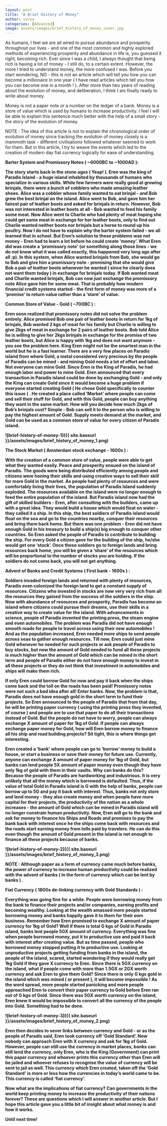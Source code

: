 ```yaml
---
layout: post
title: "A Brief History of Money"
author: surya
categories: [Advanced]
image: assets/images/brief_history_of_money_cover.jpg
---
```


As humans, I feel we are all wired to pursue abundance and prosperity throughout our lives - and one of the most common and highly explored methods of experiencing prosperity and abundance in life is, you guessed it right, becoming rich. Ever since I was a child, I always thought that being rich is having a lot of money - I still do, to a certain extent. However, the more I tried to understand money, the more confused I was. Before you start wondering, NO - this is not an article which will tell you how you can become a millionaire in one year ( I have read articles which tell you how you can become one in a month ! ). After more than two years of reading about the evolution of money, and deliberation, I think I am finally ready to write about money. 

Money is not a paper note or a number on the ledger of a bank. Money is a store of value which is used by humans to increase productivity. I feel I will be able to explain this sentence much better with the help of a small story - the story of the evolution of money.

NOTE : The idea of this article is not to explain the chronological order of evolution of money since tracking the evolution of money closely is a mammoth task - different civilisations followed whatever seemed to work for them. But in this article, I try to weave the events which led to the creation of modern day fiat currency logically for ease of understanding.

<b>Barter System and Promissory Notes ( ~6000BC to ~1000AD ):<b>

The story starts back in the stone ages ( Yeap! ). Eren was the king of Paradis Island - a huge island inhabited by thousands of humans who specialize in various skills. While few farmers were really good at growing brinjals, there were a bunch of cobblers who made amazing leather shoes. Alice was a cobbler whose family wanted to eat brinjal - and Bob grew the best brinjal on the island. Alice went to Bob, and gave him her fairest pair of leather boots and asked for brinjals in return. However, Bob was not interested in leather boots at all - Bob wanted to feed his family some meat. Now Alice went to Charlie who had plenty of meat hoping she could get some meat in exchange for her leather boots, only to find out Charlie wanted neither boots nor brinjals but a horse to round up his poultry. Now I do not have to explain why the barter system failed - we all learned that in school. But Eren’s solution to these problems was not money - Eren had to learn a lot before he could create ‘money’. What Eren did was create a ‘promissory note’ (or something along those lines - we do not know what it was called exactly, this happened very long ago after all :p). In this system, when Alice wanted brinjals from Bob, she would go to Bob and give him a promissory note - promising that she would give Bob a pair of leather boots whenever he wanted ( since he clearly does not want them today ) in exchange for brinjals today. If Bob wanted meat and Charlie wanted brinjals, Bob can now just exchange the promissory note Alice gave him for some meat. That is probably how modern financial credit systems started - the first form of money was more of a ‘promise’ to return value rather than a ‘store’ of value.

<b>Common Store of Value - Gold ( ~700BC ) :</b>

Eren soon realized that promissory notes did not solve the problem entirely. Alice promised Bob one pair of leather boots in return for 1kg of brinjals, Bob wanted 2 kgs of meat for his family but Charlie is willing to give 2kgs of meat in exchange for 2 pairs of leather boots. Bob told Alice he is willing to give her 2kgs brinjals in exchange for the promise of two leather boots, but Alice is happy with 1kg and does not want anymore - you see the problem here. King Eren might not be the smartest man in the world but he is a fast learner. There are a very few places on Paradis island from where Gold, a metal considered very precious by the people of Paradis can be mined - and mining Gold needs a lot of effort and labor. Not everyone can mine Gold. Since Eren is the King of Paradis, he had enough labor and power to mine Gold. Eren announced that every transaction in Paradis island could be done by exchanging Gold - and only the King can create Gold since it would become a huge problem if everyone started creating Gold ( He chose Gold specifically to counter this issue ) . He created a place called ‘Market’ where people can come and sell their stuff for Gold, and with this Gold, people can buy anything they want in the same market. How will you decide how much 2kgs of Bob’s brinjals cost? Simple - Bob can sell it to the person who is willing to pay the highest amount of Gold. Supply meets demand at the market, and Gold can be used as a common store of value for every citizen of Paradis island.


![brief-history-of-money-1]({{ site.baseurl }}/assets/images/brief_history_of_money_1.png)

<b>The Stock Market ( Amsterdam stock exchange - 1600s ) :</b>

With the creation of a common store of value, people were able to get what they wanted easily. Peace and prosperity ensued on the island of Paradis. The goods were being distributed efficiently among people and citizens were honing their skills and using creative ways to sell their skill for more Gold in the market. As people had plenty of resources and were comfortably living their lives, the population of Paradis Island suddenly exploded. The resources available on the island were no longer enough to feed the entire population of the island. But Paradis island now had the gift of skilled builders - Eren, after consulting with the builders, came up with a great idea. They would build a house which would float on water - they called it a ship. In this ship, the best soldiers of Paradis island would float on the sea and go to the countries nearby, conquer their resources and bring them back home. But there was one problem - Eren did not have enough Gold in his treasury to build a ship(s) big enough to conquer other countries. So Eren asked the people of Paradis to contribute to building the ship. For every Gold a citizen gave for the building of the ship, he/she would get one ‘stock’. Once these soldiers go to foreign lands and bring resources back home, you will be given a ‘share’ of the resources which will be proportional to the number of stocks you are holding. If the soldiers do not come back, you will not get anything. 

<b>Advent of Banks and Credit Systems ( First bank - 1600s ) :</b>

Soldiers invaded foreign lands and returned with plenty of resources, Paradis even colonized the foreign land to get a constant supply of resources. Citizens who invested in stocks are now very very rich from all the resources they gained from the success of the soldiers in the ship. Now with abundance of resources and prosperity, Paradis has become an island where citizens could pursue their dreams, use their skills in a creative way to create value for the island. With advancements in science, people of Paradis invented the printing press, the steam engine and even automobiles. The problem was Paradis did not have enough smooth roads for people to travel across using their new automobiles !  And as the population increased, Eren needed more ships to send people across seas to gather enough resources. Till now, Eren could just mine Gold whenever he needed for such projects or ask people of Paradis to buy stocks, but now the amount of Gold needed to fund all these projects is much higher than the amount of Gold which can be mined in the short term and people of Paradis either do not have enough money to invest in all these projects or they do not think that investment in automobiles and ships will make them rich. 

If only Eren could borrow Gold for now and pay it back when the ships come back and the toll on the roads has been paid! Promissory notes were not such a bad idea after all! Enter banks. Now, the problem is that, Paradis does not have enough gold in the short term to fund their projects. So Eren announced to the people of Paradis that from that day, he will be printing paper currency ( using the printing press they invented, of course ) and people are to use that paper to do all their transactions instead of Gold. But the people do not have to worry, people can always exchange X amount of paper for 1kg of Gold. If people can always exchange paper money for Gold, how will Eren borrow money to finance all his ship and road building projects? Sit tight, this is where things get interesting.

Eren created a ‘bank’ where people can go to ‘borrow’ money to build a house, or start a business or save their money for future use.  Currently, anyone can exchange X amount of paper money for 1kg of Gold, but banks can lend people 5X amount of paper money even though they have only 1kg of gold with them in their vaults. Why can banks do this? Because the people of Paradis are hardworking and industrious. It is very unlikely that all the money which is borrowed is defaulted. Thus, if the value of total Gold in Paradis island is G with the help of banks, people can borrow up to 5G and pay it back with interest. Thus, banks not only store and lend money - they also create money and when people have more capital for their projects, the productivity of the nation as a whole increases - the amount of Gold which can be mined in Paradis island will no longer constrain human productivity. Now, Eren will go to the bank and ask for money to finance his Ships and Roads and promises to pay the bank back with interest once he the ships come back with resources and the roads start earning money from tolls paid by travelers. He can do this even though the amount of Gold present in the island is not enough to finance all these projects because of banks.

![brief-history-of-money-2]({{ site.baseurl }}/assets/images/brief_history_of_money_3.png)

NOTE : Although paper as a form of currency came much before banks, the power of currency to increase human productivity could be realized with the advent of banks ( In the form of currency which can be lent by banks ) .

<b>Fiat Currency ( 1800s de-linking currency with Gold Standards ) : </b>

Everything was going fine for a while. People were borrowing money from the bank to finance their projects and/or companies, earning profits and becoming wealthy. Looking at the wealth amassed more people started borrowing money and banks happily gave it to them for their own business. Remember how Eren promised to exchange X amount of paper currency for 1kg of Gold? Well if there is total G kgs of Gold in Paradis island, banks lent people 5GX amount of currency. Everything was fine when people borrowed money, put it to productive use and paid it back with interest after creating value. But as time passed, people who borrowed money stopped putting it to productive use. Looking at unproductive projects getting funding from banks in the island, the people of the island, scared, started wondering if they would really get 1kg Gold if they gave X currency to Eren. Since there is 5GX currency on the island, what if people come with more than 1.5GX or 2GX worth currency and ask Eren to give them Gold? Since there is only G kgs gold in the island which was mined ( or present ), it will become impossible ! As the word spread, more people started panicking and more people approached Eren to convert their paper currency to Gold before Eren ran out of G kgs of Gold. Since there was 5GX worth currency on the island, Eren knew it would be impossible to convert all the currency of the people into Gold. Something had to be done.

![brief-history-of-money-3]({{ site.baseurl }}/assets/images/brief_history_of_money_2.png)

Eren then decides to sever links between currency and Gold - or as the people of Paradis said, Eren took currency off ‘Gold Standard’. Now nobody can approach Eren with X currency and ask for 1kg of Gold. However, people can still use the currency in market places, banks can still lend the currency, only Eren, who is the King (Government) can print this paper currency and whoever prints this currency other than Eren will be jailed and whoever refuses to recognise the value of currency will be sent to jail as well. This currency which Eren created, taken off the ‘Gold Standard’ is more or less how the currencies in today’s world came to be. This currency is called ‘fiat currency’.

Now what are the implications of fiat currency? Can governments in the world keep printing money to increase the productivity of their nations forever? These are questions which I will answer in another article. But I hope this article gave you a little bit of insight about what money is and how it works.

Until next time!